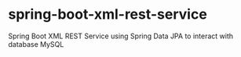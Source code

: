 # spring-boot-xml-rest-service
Spring Boot XML REST Service using Spring Data JPA to interact with database MySQL
